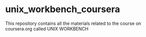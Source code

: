 # unix_workbench_coursera
This repository contains all the materials related to the course on coursera.org called UNIX WORKBENCH
